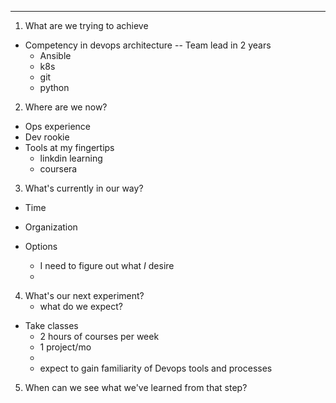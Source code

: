 ---
1. What are we trying to achieve
  - Competency in devops architecture -- Team lead in 2 years
    - Ansible
    - k8s
    - git
    - python
  
2. Where are we now?
  - Ops experience
  - Dev rookie
  - Tools at my fingertips
    - linkdin learning
    - coursera
    
  
3. What's currently in our way?
  - Time
  
  - Organization
  
  - Options
    - I need to figure out what _I_ desire
    - 
  
  
4. What's our next experiment?
    - what do we expect?
  - Take classes
      - 2 hours of courses per week
      - 1 project/mo
      - 
      - expect to gain familiarity of Devops tools and processes
      
    
5. When can we see what we've learned from that step?

  
